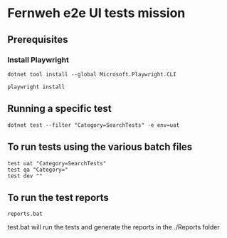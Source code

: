 # Fernweh e2e UI tests mission

## Prerequisites

### Install Playwright

```text
dotnet tool install --global Microsoft.Playwright.CLI
```

```text
playwright install
```

## Running a specific test

```text
dotnet test --filter "Category=SearchTests" -e env=uat
```

## To run tests using the various batch files

```text
test uat "Category=SearchTests"
test qa "Category="
test dev ""
```

## To run the test reports
```text
reports.bat
```

test.bat will run the tests and generate the reports in the ./Reports folder

